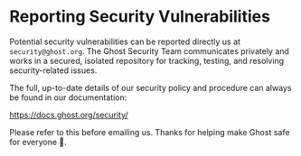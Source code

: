 # Reporting Security Vulnerabilities

Potential security vulnerabilities can be reported directly us at `security@ghost.org`. The Ghost Security Team communicates privately and works in a secured, isolated repository for tracking, testing, and resolving security-related issues.

The full, up-to-date details of our security policy and procedure can always be found in our documentation:

https://docs.ghost.org/security/

Please refer to this before emailing us. Thanks for helping make Ghost safe for everyone 🙏.